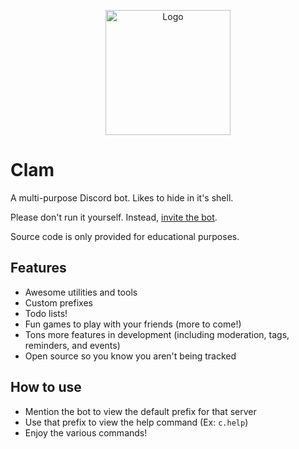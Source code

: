 <p align="center">
  <img src="https://clambot.xyz/images/logo.png" alt="Logo" title="Clam" height="200" width="200"/>
</p>

# Clam

A multi-purpose Discord bot. Likes to hide in it's shell.

Please don't run it yourself. Instead, [invite the bot](https://discordapp.com/api/oauth2/authorize?client_id=639234650782564362&permissions=470150358&scope=bot).

Source code is only provided for educational purposes.

## Features

- Awesome utilities and tools
- Custom prefixes
- Todo lists!
- Fun games to play with your friends (more to come!)
- Tons more features in development (including moderation, tags, reminders, and events)
- Open source so you know you aren't being tracked

## How to use

- Mention the bot to view the default prefix for that server
- Use that prefix to view the help command (Ex: `c.help`)
- Enjoy the various commands!
